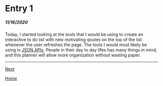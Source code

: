 # Entry 1
##### 11/16/2020

Today, I started looking at the tools that I would be using to create an interactive to do list with new motivating 
qoutes on the top of the list whenever the user refreshes the page. The tools I would most likely be using is
[JSON APIs](https://github.com/public-apis/public-apis). People in their day to day lifes has many things in mind, and this planner 
will allow more organization without wasting paper. 


------------------------------------------------------------------------------------------

[Next](entry02.md)

[Home](../README.md)